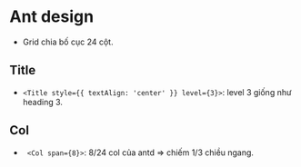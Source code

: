 # Ant design

-   Grid chia bố cục 24 cột.

## Title

-   `<Title style={{ textAlign: 'center' }} level={3}>`: level 3 giống như heading 3.

## Col

-   ` <Col span={8}>`: 8/24 col của antd => chiếm 1/3 chiều ngang.
